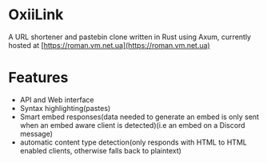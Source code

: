 # OxiiLink

A URL shortener and pastebin clone written in Rust using Axum,
currently hosted at [https://roman.vm.net.ua](https://roman.vm.net.ua)

# Features

- API and Web interface
- Syntax highlighting(pastes)
- Smart embed responses(data needed to generate an embed is only sent when an embed aware client is detected)(i.e an embed on a Discord message)
- automatic content type detection(only responds with HTML to HTML enabled clients, otherwise falls back to plaintext)
